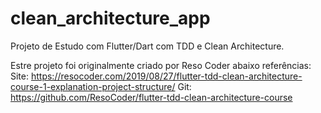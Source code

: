 # clean_architecture_app

Projeto de Estudo com Flutter/Dart com TDD e Clean Architecture.

Estre projeto foi originalmente criado por Reso Coder abaixo referências:
Site: https://resocoder.com/2019/08/27/flutter-tdd-clean-architecture-course-1-explanation-project-structure/
Git: https://github.com/ResoCoder/flutter-tdd-clean-architecture-course
